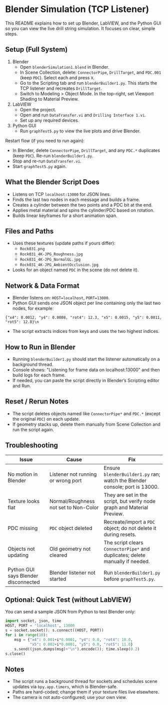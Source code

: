 # Blender Simulation (TCP Listener)

This README explains how to set up Blender, LabVIEW, and the Python GUI so you can view the live drill string simulation. It focuses on clear, simple steps.

## Setup (Full System)
1. Blender
   - Open `blenderSimulation1.blend` in Blender.
   - In Scene Collection, delete: `ConnectorPipe`, `DrillTarget`, and `PDC.001` (keep `PDC`). Select each and press `X`.
   - Go to the Scripting tab and run `blenderBuilder1.py`. This starts the TCP listener and recreates `DrillTarget`.
   - Switch to Modeling > Object Mode. In the top-right, set Viewport Shading to Material Preview.
2. LabVIEW
   - Open the project.
   - Open and run `DataTransfer.vi` and `Drilling Interface 1.vi`.
   - Set up any required devices.
3. Python GUI
   - Run `graphTest5.py` to view the live plots and drive Blender.

Restart flow (if you need to run again):
- In Blender, delete `ConnectorPipe`, `DrillTarget`, and any `PDC.*` duplicates (keep `PDC`). Re-run `blenderBuilder1.py`.
- Stop and re-run `DataTransfer.vi`.
- Start `graphTest5.py` again.

## What the Blender Script Does
- Listens on TCP `localhost:13000` for JSON lines.
- Finds the last two nodes in each message and builds a frame.
- Creates a cylinder between the two points and a PDC bit at the end.
- Applies metal material and spins the cylinder/PDC based on rotation.
- Builds linear keyframes for a short animation span.

## Files and Paths
- Uses these textures (update paths if yours differ):
  - `Rock031.png`
  - `Rock031_4K-JPG_Roughness.jpg`
  - `Rock031_4K-JPG_NormalGL.jpg`
  - `Rock031_4K-JPG_AmbientOcclusion.jpg`
- Looks for an object named `PDC` in the scene (do not delete it).

## Network & Data Format
- Blender listens on: `HOST=localhost`, `PORT=13000`.
- Python GUI sends one JSON object per line containing only the last two nodes, for example:
```
{"x4": 0.0012, "y4": 0.0008, "rot4": 12.3, "x5": 0.0015, "y5": 0.0011, "rot5": 12.8}\n
```
- The script extracts indices from keys and uses the two highest indices.

## How to Run in Blender
- Running `blenderBuilder1.py` should start the listener automatically on a background thread.
- Console shows: "Listening for frame data on localhost:13000" and then build logs for each frame.
- If needed, you can paste the script directly in Blender’s Scripting editor and Run.

## Reset / Rerun Notes
- The script deletes objects named like `ConnectorPipe*` and `PDC.*` (except the original `PDC`) on each update.
- If geometry stacks up, delete them manually from Scene Collection and run the script again.

## Troubleshooting
| Issue | Cause | Fix |
|------|------|-----|
| No motion in Blender | Listener not running or wrong port | Ensure `blenderBuilder1.py` ran; watch the Blender console; port is 13000. |
| Texture looks flat | Normal/Roughness not set to Non-Color | They are set in the script, but verify node graph and Material Preview. |
| PDC missing | `PDC` object deleted | Recreate/import a `PDC` object; do not delete it during resets. |
| Objects not updating | Old geometry not cleared | The script clears `ConnectorPipe*` and duplicates; delete manually if needed. |
| Python GUI says Blender disconnected | Blender listener not started | Run `blenderBuilder1.py` before `graphTest5.py`. |

## Optional: Quick Test (without LabVIEW)
You can send a sample JSON from Python to test Blender only:
```python
import socket, json, time
HOST, PORT = 'localhost', 13000
s = socket.socket(); s.connect((HOST, PORT))
for i in range(10):
    msg = {"x4": 0.001+i*0.0001, "y4": 0.0, "rot4": 10.0,
           "x5": 0.002+i*0.0001, "y5": 0.0, "rot5": 11.0}
    s.send((json.dumps(msg)+"\n").encode()); time.sleep(0.2)
s.close()
```

## Notes
- The script runs a background thread for sockets and schedules scene updates via `bpy.app.timers`, which is Blender-safe.
- Paths are hard-coded; change them if your texture files live elsewhere.
- The camera is not auto-configured; use your own view.

